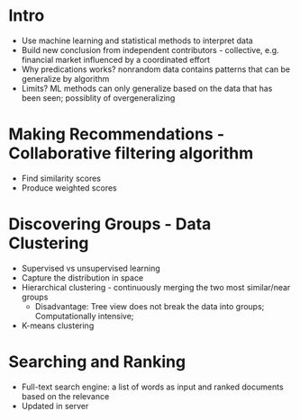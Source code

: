 # Intro
  - Use machine learning and statistical methods to interpret data
  - Build new conclusion from independent contributors - collective, e.g. financial market influenced by a coordinated effort
  - Why predications works? nonrandom data contains patterns that can be generalize by algorithm
  - Limits? ML methods can only generalize based on the data that has been seen; possiblity of overgeneralizing

# Making Recommendations - Collaborative filtering algorithm
  - Find similarity scores
  - Produce weighted scores

# Discovering Groups - Data Clustering
  - Supervised vs unsupervised learning
  - Capture the distribution in space
  - Hierarchical clustering - continuously merging the two most similar/near groups
    - Disadvantage: Tree view does not break the data into groups; Computationally intensive;
  - K-means clustering

# Searching and Ranking
  - Full-text search engine: a list of words as input and ranked documents based on the relevance
  - Updated in server
